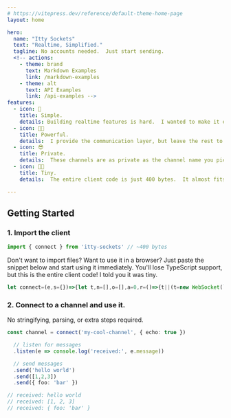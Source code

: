 ```yaml
---
# https://vitepress.dev/reference/default-theme-home-page
layout: home

hero:
  name: "Itty Sockets"
  text: "Realtime, Simplified."
  tagline: No accounts needed.  Just start sending.
  <!-- actions:
    - theme: brand
      text: Markdown Examples
      link: /markdown-examples
    - theme: alt
      text: API Examples
      link: /api-examples -->
features:
  - icon: 🚀
    title: Simple.
    details: Building realtime features is hard.  I wanted to make it easy <i>(mostly for myself)</i>.<br /><br /> Like... really easy.
  - icon: 💪🏼
    title: Powerful.
    details:  I provide the communication layer, but leave the rest to you.  Your payloads can be anything you want.
  - icon: 😎
    title: Private.
    details:  These channels are as private as the channel name you pick.  Plus, I log nothing, track nothing, and store nothing. That's easier for me, and safer for you.
  - icon: 😶‍🌫️
    title: Tiny.
    details:  The entire client code is just 400 bytes.  It almost fits in a tweet!  This means it's easy to include anywhere you need it, even in the browser.

---
```


## Getting Started

### 1. Import the client
```ts
import { connect } from 'itty-sockets' // ~400 bytes
```

Don't want to import files?  Want to use it in a browser?  Just paste the snippet below and start using it immediately.  You'll lose TypeScript support, but this is the entire client code! I told you it was tiny.

```ts
let connect=(e,s={})=>{let t,n=[],o=[],a=0,r=()=>{t||(t=new WebSocket(`wss://ittysockets.io/r/${e??""}?${new URLSearchParams(s)}`),t.onopen=()=>{for(;n.length;)t?.send(n.shift());a&&t?.close()},t.onmessage=(e,s=JSON.parse(e.data))=>{for(let e of o)e({...s,date:new Date(s.date)})},t.onclose=()=>(a=0,t=null))};return new Proxy(r,{get:(e,s,l)=>({ws:t,send:(e,s)=>(e=JSON.stringify(e),e=s?`@@${s}@@${e}`:e,1==t?.readyState?t.send(e)??l:(n.push(e),r()??l)),push:(e,s)=>(a=1,l.send(e,s)),listen:(e,s)=>(o.push((t=>(!s||s(t))&&e(t))),r()??l),close:()=>(1==t?.readyState?t.close():a=1,l)}[s])})};
```

### 2. Connect to a channel and use it.

No stringifying, parsing, or extra steps required.

```ts
const channel = connect('my-cool-channel', { echo: true })

  // listen for messages
  .listen(e => console.log('received:', e.message))

  // send messages
  .send('hello world')
  .send([1,2,3])
  .send({ foo: 'bar' })

// received: hello world
// received: [1, 2, 3]
// received: { foo: 'bar' }
```